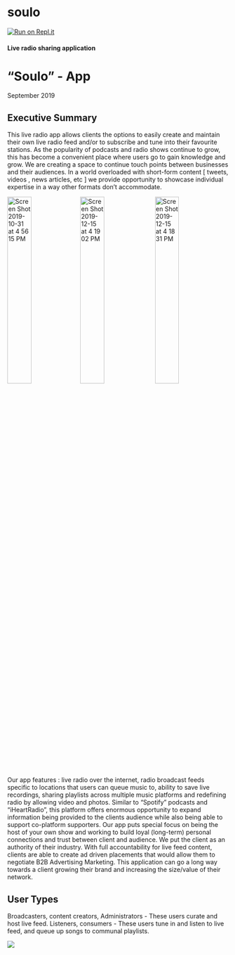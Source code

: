 # soulo
[![Run on Repl.it](https://repl.it/badge/github/zayslash/soulo)](https://repl.it/github/zayslash/soulo)
<h4>Live radio sharing application</h4>

<h1>“Soulo” - App</h1>
<p>September 2019</p>
<h2>Executive Summary</h2>


<div >
 
 
 

<p>This live radio app allows clients the options to easily create and maintain their own live radio feed and/or to subscribe and tune into their favourite stations. As the popularity of podcasts and radio shows continue to grow, this has become a convenient place where users go to gain knowledge and grow. We are creating a space to continue touch points between businesses and their audiences. In a world overloaded with short-form content [ tweets, videos , news articles, etc ] we provide opportunity to showcase individual expertise in a way other formats don’t accommodate. </p>


 
 
<img style="float:left;" padding="50px" width="33%" alt="Screen Shot 2019-10-31 at 4 56 15 PM" src="https://user-images.githubusercontent.com/30443170/128796869-d61941af-e229-4b1e-bde9-a1fc6d1746d3.png">


 
<img class="column" width="33%" alt="Screen Shot 2019-12-15 at 4 19 02 PM" src="https://user-images.githubusercontent.com/30443170/128796929-6c33746b-67e8-4b33-9884-b86e9ca13116.png">
 
  <img class="column" float="left" width="33%" alt="Screen Shot 2019-12-15 at 4 18 31 PM" src="https://user-images.githubusercontent.com/30443170/128796894-7b127cd3-f504-4b25-88e1-cfc277221818.png">
 
 
<br>



<br>

Our app features : live radio over the internet, radio broadcast feeds specific to locations that users can queue music to,  ability to save live recordings, sharing playlists across multiple music platforms and redefining radio by allowing video and photos. 
 Similar to “Spotify” podcasts  and “iHeartRadio”, this platform offers enormous opportunity to expand information being provided to the clients audience while also being able to support co-platform supporters. Our app puts special focus on  being the host of your own show and working to build loyal (long-term) personal connections and trust between client and audience. We put the client as an authority of their industry. With full accountability for live feed content, clients are able to create ad driven placements that would allow them to negotiate B2B Advertising Marketing. This application can go a long way towards a client growing their brand and increasing the size/value of their network. 

<h2>User Types </h2>

<p>Broadcasters, content creators, Administrators - These users curate and host live feed.
Listeners, consumers -   These users tune in and listen to live feed, and queue up songs to communal playlists. </p>

<img src="https://github.com/zayslash/soulo/blob/master/souloIN.jpg"/>

